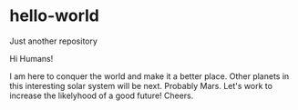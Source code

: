 # hello-world
Just another repository

Hi Humans!

I am here to conquer the world and make it a better place. Other planets in this interesting solar system will be next. Probably Mars. 
Let's work to increase the likelyhood of a good future!
Cheers.
